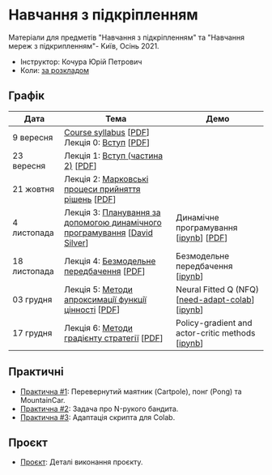 # Навчання з підкріпленням

Матеріали для предметів "Навчання з підкріпленням" та "Навчання мереж з підкрипленням"- Kиїв, Осінь 2021.

- Інструктор: Кочура Юрій Петрович
- Коли: [за розкладом](http://rozklad.kpi.ua)


## Графік

| Дата | Тема | Демо |
| --- | --- | --- |
| 9 вересня | [Course syllabus](https://ykochura.github.io/rl-kpi/?p=course-syllabus.md) [[PDF](https://ykochura.github.io/rl-kpi/pdf/course-syllabus.pdf)] <br>Лекція 0: [Вступ](https://ykochura.github.io/rl-kpi/?p=lecture0.md) [[PDF](https://ykochura.github.io/rl-kpi/pdf/lecture0.pdf)]| |
| 23 вересня | Лекція 1: [Вступ (частина 2)](https://ykochura.github.io/rl-kpi/?p=lecture1.md) [[PDF](https://ykochura.github.io/rl-kpi/pdf/lecture1.pdf)]|
| 21 жовтня | Лекція 2: [Марковськi процеси прийняття рiшень](https://ykochura.github.io/rl-kpi/?p=lecture2.md) [[PDF](https://ykochura.github.io/rl-kpi/pdf/lecture2.pdf)]| |
| 4 листопада | Лекція 3: [Планування за допомогою динамiчного програмування](https://www.youtube.com/watch?v=Nd1-UUMVfz4&list=PLqYmG7hTraZBiG_XpjnPrSNw-1XQaM_gB&index=3) [[David Silver](https://www.davidsilver.uk/)]| Динамічне програмування [[ipynb](https://colab.research.google.com/github/YKochura/rl-kpi/blob/main/tutor/dp/Dynamic_Programming.ipynb)] [[PDF](https://ykochura.github.io/rl-kpi/tutor/dp/DPvsMonte-Carlo.pdf)]|
| 18 листопада | Лекція 4: [Безмодельне передбачення](https://ykochura.github.io/rl-kpi/?p=lecture4.md) [[PDF](https://ykochura.github.io/rl-kpi/pdf/lecture4.pdf)] | Безмодельне передбачення [[ipynb](https://github.com/YKochura/rl-kpi/blob/main/tutor/mf-prediction/RL_Model_Free_Prediction.ipynb)]|
| 03 грудня | Лекція 5: [Методи апроксимацiї функцiї цiнностi](https://ykochura.github.io/rl-kpi/?p=lecture5.md) [[PDF](https://ykochura.github.io/rl-kpi/pdf/lecture5.pdf)] | Neural Fitted Q (NFQ) [[need-adapt-colab](https://github.com/YKochura/rl-kpi/blob/main/tutor/nfq/nfq.ipynb)] [[ipynb](https://github.com/YKochura/rl-kpi/blob/main/tutor/nfq/nfq-s.ipynb)] |
| 17 грудня | Лекція 6: [Методи градієнту стратегії](https://ykochura.github.io/rl-kpi/?p=lecture6.md) [[PDF](https://ykochura.github.io/rl-kpi/pdf/lecture6.pdf)]| Policy-gradient and actor-critic methods [[ipynb](https://github.com/YKochura/rl-kpi/blob/main/tutor/Policy_gradient_and_actor_critic_methods.ipynb)] |


## Практичні

- [Практична #1](https://ykochura.github.io/rl-kpi/homeworks/practice1.pdf): Перевернутий маятник (Cartpole), понг (Pong) та MountainCar.
- [Практична #2](https://ykochura.github.io/rl-kpi/homeworks/lab2/lab2.pdf): Задача про N-рукого бандита.
- [Практична #3](https://github.com/YKochura/rl-kpi/blob/main/tutor/nfq/nfq.ipynb): Адаптація скрипта для Colab.





## Проєкт

- [Проєкт](https://ykochura.github.io/rl-kpi/homeworks/project.pdf): Деталі виконання проєкту.